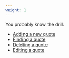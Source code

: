 ```yaml
---
weight: 1
---
```


You probably know the drill.

 - [Adding a new quote](./add)
 - [Finding a quote](./find)
 - [Deleting a quote](./delete)
 - [Editing a quote](./edit)

